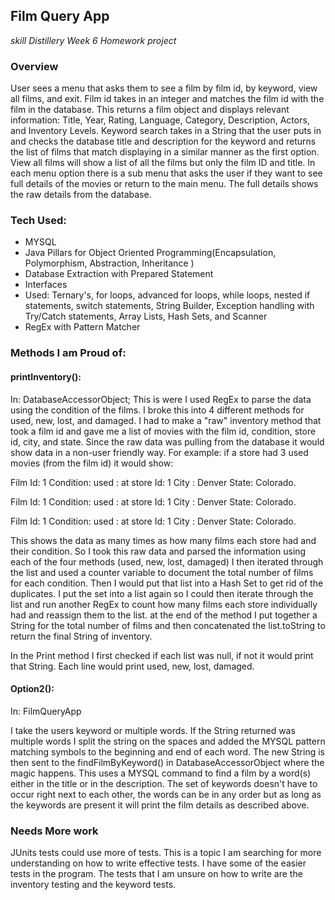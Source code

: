 ## Film Query App
_skill Distillery Week 6 Homework project_

### Overview
User sees a menu that asks them to see a film by film id, by keyword, view all films, and exit. Film id takes in an integer and matches the film id with the film in the database. This returns a film object and displays relevant information: Title, Year, Rating, Language, Category, Description, Actors, and Inventory Levels. Keyword search takes in a String that the user puts in and checks the database title and description for the keyword and returns the list of films that match displaying in a similar manner as the first option. View all films will show a list of all the films but only the film ID and title. In each menu option there is a sub menu that asks the user if they want to see full details of the movies or return to the main menu. The full details shows the raw details from the database.

### Tech Used:
* MYSQL
* Java Pillars for Object Oriented Programming(Encapsulation, Polymorphism, Abstraction, Inheritance )
* Database Extraction with Prepared Statement
* Interfaces
* Used: Ternary's, for loops, advanced for loops, while loops, nested if statements,
switch statements, String Builder, Exception handling with Try/Catch statements,
Array Lists, Hash Sets, and Scanner
* RegEx with Pattern Matcher

### Methods I am Proud of:

#### printInventory():
In: DatabaseAccessorObject;
This is were I used RegEx to parse the data using the condition of the films. I broke this into 4 different methods for used, new, lost, and damaged. I had to make a "raw" inventory method that took a film id and gave me a list of movies with the  film id, condition, store id, city, and state. Since the raw data was pulling from the database it would show data in a non-user friendly way. For example: if a store had 3 used movies (from the film id) it would show:

Film Id: 1 Condition: used : at store Id: 1 City : Denver State: Colorado.

Film Id: 1 Condition: used : at store Id: 1 City : Denver State: Colorado.

Film Id: 1 Condition: used : at store Id: 1 City : Denver State: Colorado.

This shows the data as many times as how many films each store had and their condition. So I took this raw data and parsed the information using each of the four methods (used, new, lost, damaged) I then iterated through the list and used a counter variable to document the total number of films for each condition. Then I would put that list into a Hash Set to get rid of the duplicates. I put the set into a list again so I could then iterate through the list and run another RegEx to count how many films each store individually had and reassign them to the list. at the end of the method I put together a String for the total number of films and then concatenated the list.toString to return the final String of inventory.

In the Print method I first checked if each list was null, if not it would print that String. Each line would print used, new, lost, damaged.

#### Option2():
In: FilmQueryApp

I take the users keyword or multiple words. If the String returned was multiple words I split the string on the spaces and added the MYSQL pattern matching symbols to the beginning and end of each word. The new String is then sent to the findFilmByKeyword() in DatabaseAccessorObject where the magic happens. This uses a MYSQL command to find a film by a word(s) either in the title or in the description. The set of keywords doesn't have to occur right next to each other, the words can be in any order but as long as the keywords are present it will print the film details as described above.

### Needs More work

JUnits tests could use more of tests. This is a topic I am searching for more understanding on how to write effective tests. I have some of the easier tests in the program. The tests that I am unsure on how to write are the inventory testing and the keyword tests.
